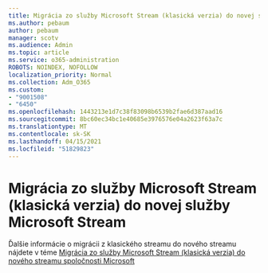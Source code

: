 ```yaml
---
title: Migrácia zo služby Microsoft Stream (klasická verzia) do novej služby Microsoft Stream
ms.author: pebaum
author: pebaum
manager: scotv
ms.audience: Admin
ms.topic: article
ms.service: o365-administration
ROBOTS: NOINDEX, NOFOLLOW
localization_priority: Normal
ms.collection: Adm_O365
ms.custom:
- "9001508"
- "6450"
ms.openlocfilehash: 1443213e1d7c38f83098b6539b2fae6d387aad16
ms.sourcegitcommit: 8bc60ec34bc1e40685e3976576e04a2623f63a7c
ms.translationtype: MT
ms.contentlocale: sk-SK
ms.lasthandoff: 04/15/2021
ms.locfileid: "51829823"
---
```

# <a name="migrate-from-microsoft-stream-classic-to-the-new-microsoft-stream"></a>Migrácia zo služby Microsoft Stream (klasická verzia) do novej služby Microsoft Stream

Ďalšie informácie o migrácii z klasického streamu do nového streamu nájdete v téme [Migrácia zo služby Microsoft Stream (klasická verzia) do nového streamu spoločnosti Microsoft](https://docs.microsoft.com/stream/classic-migration)